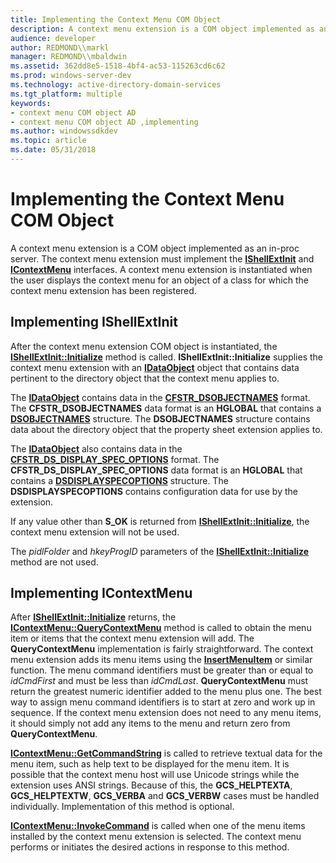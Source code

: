 ```yaml
---
title: Implementing the Context Menu COM Object
description: A context menu extension is a COM object implemented as an in-proc server.
audience: developer
author: REDMOND\\markl
manager: REDMOND\\mbaldwin
ms.assetid: 362dd8e5-1518-4bf4-ac53-115263cd6c62
ms.prod: windows-server-dev
ms.technology: active-directory-domain-services
ms.tgt_platform: multiple
keywords:
- context menu COM object AD
- context menu COM object AD ,implementing
ms.author: windowssdkdev
ms.topic: article
ms.date: 05/31/2018
---
```


# Implementing the Context Menu COM Object

A context menu extension is a COM object implemented as an in-proc server. The context menu extension must implement the [**IShellExtInit**](https://www.bing.com/search?q=**IShellExtInit**) and [**IContextMenu**](https://www.bing.com/search?q=**IContextMenu**) interfaces. A context menu extension is instantiated when the user displays the context menu for an object of a class for which the context menu extension has been registered.

## Implementing IShellExtInit

After the context menu extension COM object is instantiated, the [**IShellExtInit::Initialize**](https://www.bing.com/search?q=**IShellExtInit::Initialize**) method is called. **IShellExtInit::Initialize** supplies the context menu extension with an [**IDataObject**](https://msdn.microsoft.com/en-us/library/ms688421(v=VS.85).aspx) object that contains data pertinent to the directory object that the context menu applies to.

The [**IDataObject**](https://msdn.microsoft.com/en-us/library/ms688421(v=VS.85).aspx) contains data in the [**CFSTR\_DSOBJECTNAMES**](https://msdn.microsoft.com/library/aa814586) format. The **CFSTR\_DSOBJECTNAMES** data format is an **HGLOBAL** that contains a [**DSOBJECTNAMES**](/windows/desktop/api/Dsclient/ns-dsclient-dsobjectnames) structure. The **DSOBJECTNAMES** structure contains data about the directory object that the property sheet extension applies to.

The [**IDataObject**](https://msdn.microsoft.com/en-us/library/ms688421(v=VS.85).aspx) also contains data in the [**CFSTR\_DS\_DISPLAY\_SPEC\_OPTIONS**](cfstr-ds-display-spec-options.md) format. The **CFSTR\_DS\_DISPLAY\_SPEC\_OPTIONS** data format is an **HGLOBAL** that contains a [**DSDISPLAYSPECOPTIONS**](/windows/desktop/api/Dsclient/ns-dsclient-_dsdisplayspecoptions) structure. The **DSDISPLAYSPECOPTIONS** contains configuration data for use by the extension.

If any value other than **S\_OK** is returned from [**IShellExtInit::Initialize**](https://www.bing.com/search?q=**IShellExtInit::Initialize**), the context menu extension will not be used.

The *pidlFolder* and *hkeyProgID* parameters of the [**IShellExtInit::Initialize**](https://www.bing.com/search?q=**IShellExtInit::Initialize**) method are not used.

## Implementing IContextMenu

After [**IShellExtInit::Initialize**](https://www.bing.com/search?q=**IShellExtInit::Initialize**) returns, the [**IContextMenu::QueryContextMenu**](https://www.bing.com/search?q=**IContextMenu::QueryContextMenu**) method is called to obtain the menu item or items that the context menu extension will add. The **QueryContextMenu** implementation is fairly straightforward. The context menu extension adds its menu items using the [**InsertMenuItem**](https://www.bing.com/search?q=**InsertMenuItem**) or similar function. The menu command identifiers must be greater than or equal to *idCmdFirst* and must be less than *idCmdLast*. **QueryContextMenu** must return the greatest numeric identifier added to the menu plus one. The best way to assign menu command identifiers is to start at zero and work up in sequence. If the context menu extension does not need to any menu items, it should simply not add any items to the menu and return zero from **QueryContextMenu**.

[**IContextMenu::GetCommandString**](https://www.bing.com/search?q=**IContextMenu::GetCommandString**) is called to retrieve textual data for the menu item, such as help text to be displayed for the menu item. It is possible that the context menu host will use Unicode strings while the extension uses ANSI strings. Because of this, the **GCS\_HELPTEXTA**, **GCS\_HELPTEXTW**, **GCS\_VERBA** and **GCS\_VERBW** cases must be handled individually. Implementation of this method is optional.

[**IContextMenu::InvokeCommand**](https://www.bing.com/search?q=**IContextMenu::InvokeCommand**) is called when one of the menu items installed by the context menu extension is selected. The context menu performs or initiates the desired actions in response to this method.

 

 




